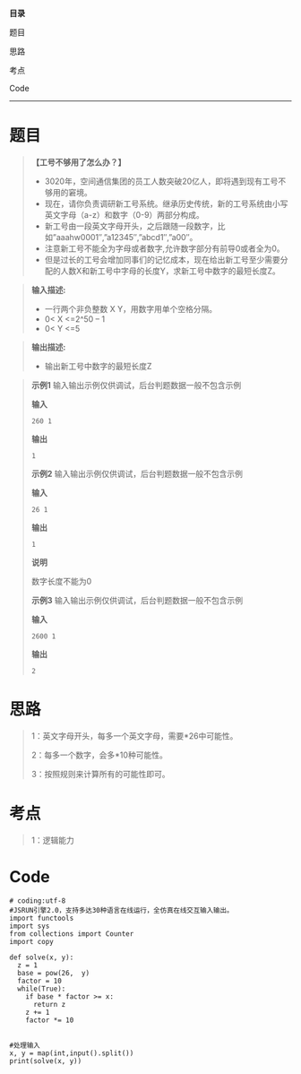 **目录**

题目

思路

考点

Code

* * *

# 题目

> **【工号不够用了怎么办？】**
>
>   * 3020年，空间通信集团的员工人数突破20亿人，即将遇到现有工号不够用的窘境。
>   * 现在，请你负责调研新工号系统。继承历史传统，新的工号系统由小写英文字母（a-z）和数字（0-9）两部分构成。
>   * 新工号由一段英文字母开头，之后跟随一段数字，比如”aaahw0001″,”a12345″,”abcd1″,”a00″。
>   * 注意新工号不能全为字母或者数字,允许数字部分有前导0或者全为0。
>   * 但是过长的工号会增加同事们的记忆成本，现在给出新工号至少需要分配的人数X和新工号中字母的长度Y，求新工号中数字的最短长度Z。
>

>
> **输入描述:**
>
>   * 一行两个非负整数 X Y，用数字用单个空格分隔。
>   * 0< X <=2^50 – 1
>   * 0< Y <=5
>

>
> **输出描述:**
>
>   * 输出新工号中数字的最短长度Z
>

>
> **示例1** 输入输出示例仅供调试，后台判题数据一般不包含示例
>
> **输入**
>
> `260 1`
>
> **输出**
>
> `1`
>
> **示例2** 输入输出示例仅供调试，后台判题数据一般不包含示例
>
> **输入**
>
> `26 1`
>
> **输出**
>
> `1`
>
> **说明**
>
> 数字长度不能为0
>
> **示例3** 输入输出示例仅供调试，后台判题数据一般不包含示例
>
> **输入**
>
> `2600 1`
>
> **输出**
>
> `2`

# 思路

> 1：英文字母开头，每多一个英文字母，需要*26中可能性。
>
> 2：每多一个数字，会多*10种可能性。
>
> 3：按照规则来计算所有的可能性即可。

# 考点

> 1：逻辑能力

# Code

    
    
    # coding:utf-8
    #JSRUN引擎2.0，支持多达30种语言在线运行，全仿真在线交互输入输出。 
    import functools
    import sys
    from collections import Counter
    import copy
    
    def solve(x, y):
      z = 1
      base = pow(26,  y)
      factor = 10
      while(True):
        if base * factor >= x:
          return z
        z += 1
        factor *= 10
    
    
    #处理输入
    x, y = map(int,input().split())
    print(solve(x, y))
     
    

